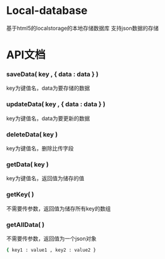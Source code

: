 # Local-database
基于html5的localstorage的本地存储数据库
支持json数据的存储

# API文档
### saveData( key , { data : data } )
key为键值名，data为要存储的数据

### updateData( key , { data : data } )
key为键值名，data为要更新的数据

### deleteData( key )
key为键值名，删除比传字段

### getData( key )
key为键值名，返回值为储存的值

### getKey( )
不需要传参数，返回值为储存所有key的数组

### getAllData( )
不需要传参数，返回值为一个json对象
```bash
{ key1 : value1 , key2 : value2 }
```
